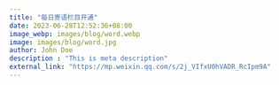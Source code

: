 ```yaml
---
title: "每日寄语栏目开通"
date: 2023-06-28T12:52:36+08:00
image_webp: images/blog/word.webp
image: images/blog/word.jpg
author: John Doe
description : "This is meta description"
external_link: "https://mp.weixin.qq.com/s/2j_VIfxU0hVADR_RcIpm9A"
---
```


